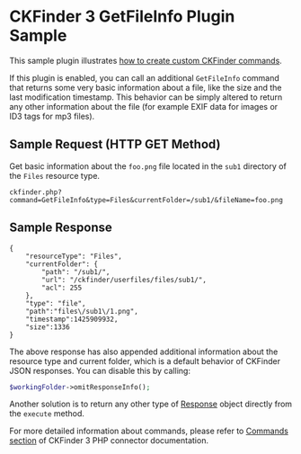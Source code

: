 # CKFinder 3 GetFileInfo Plugin Sample

This sample plugin illustrates [how to create custom CKFinder commands](http://docs.cksource.com/ckfinder3-php/howto.html#howto_custom_commands).

If this plugin is enabled, you can call an additional `GetFileInfo` command that returns some very basic
information about a file, like the size and the last modification timestamp. This behavior can be simply altered to return any 
other information about the file (for example EXIF data for images or ID3 tags for mp3 files).

## Sample Request (HTTP GET Method)

Get basic information about the `foo.png` file located in the `sub1` directory of the `Files` resource type.

```
ckfinder.php?command=GetFileInfo&type=Files&currentFolder=/sub1/&fileName=foo.png
```

## Sample Response

```
{
    "resourceType": "Files",
    "currentFolder": {
        "path": "/sub1/",
        "url": "/ckfinder/userfiles/files/sub1/",
        "acl": 255
    },
    "type": "file",
    "path":"files\/sub1\/1.png",
    "timestamp":1425909932,
    "size":1336
}
```

The above response has also appended additional information about the resource type and current folder, which is a default behavior of CKFinder JSON responses. You can disable this by calling:

```php
$workingFolder->omitResponseInfo();
```

Another solution is to return any other type of [Response](http://symfony.com/doc/current/components/http_foundation/introduction.html#response) object directly from the `execute` method.

For more detailed information about commands, please refer to [Commands section](http://docs.cksource.com/ckfinder3-php/commands.html) of CKFinder 3 PHP connector documentation.